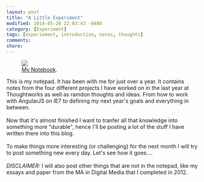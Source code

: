 ```yaml
---
layout: post
title: "A Little Experiment"
modified: 2014-05-28 22:03:43 -0400
category: [Experiment]
tags: [experiement, introduction, notes, thoughts]
comments:
share:
---
```


<figure>
    <a href="{{ site.url }}/images/notebook.jpg"><img src="{{ site.url }}/images/notebook.jpg"></a>
    <figcaption><a href="{{ site.url }}/images/notebook.jpg" title="My Notebook">My Notebook</a>.</figcaption>
</figure>

This is my notepad. It has been with me for just over a year. It contains notes from the four different projects I have worked on in the last year at Thoughtworks as well as ramdon thoughts and ideas. From how to work with AngularJS on IE7 to defining my next year's goals and everything in between.
<br/><br/>
Now that it's almost finished I want to tranfer all that knowledge into something more "durable", hence I'll be posting a lot of the stuff I have written there into this blog.
<br/><br/>
To make things more interesting (or challenging) for the next month I will try to post something new every day. Let's see how it goes....
<br/><br/>
*DISCLAIMER:* I will also post other things that are not in the notepad, like my essays and paper from the MA in Digital Media that I completed in 2012.
